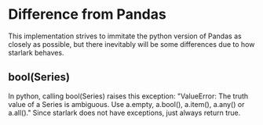 # Difference from Pandas

This implementation strives to immitate the python version of Pandas as closely as possible, but there inevitably will be some differences due to how starlark behaves.

## bool(Series)

In python, calling bool(Series) raises this exception: "ValueError: The truth
value of a Series is ambiguous. Use a.empty, a.bool(), a.item(), a.any() or a.all()."
Since starlark does not have exceptions, just always return true.

